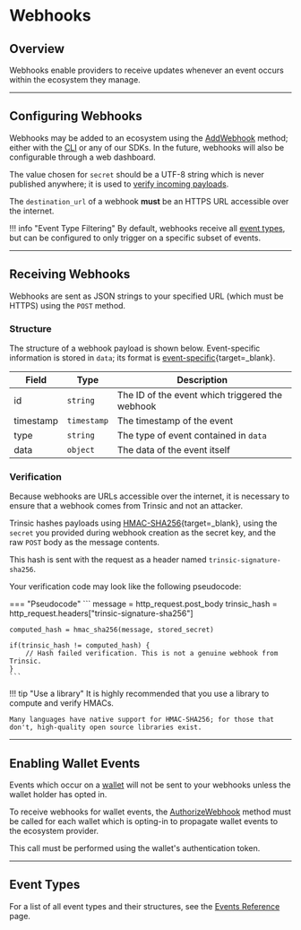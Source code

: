 # Webhooks

## Overview

Webhooks enable providers to receive updates whenever an event occurs within the ecosystem they manage.

---

## Configuring Webhooks

Webhooks may be added to an ecosystem using the [AddWebhook](/reference/services/provider-service/#add-webhook) method; either with the [CLI](/cli/) or any of our SDKs. In the future, webhooks will also be configurable through a web dashboard.

The value chosen for `secret` should be a UTF-8 string which is never published anywhere; it is used to [verify incoming payloads](#verification).

The `destination_url` of a webhook **must** be an HTTPS URL accessible over the internet.


!!! info "Event Type Filtering"
    By default, webhooks receive all [event types](#event-types), but can be configured to only trigger on a specific subset of events.

---

## Receiving Webhooks

Webhooks are sent as JSON strings to your specified URL (which must be HTTPS) using the `POST` method. 

### Structure

The structure of a webhook payload is shown below. Event-specific information is stored in `data`; its format is [event-specific](/reference/events){target=_blank}.

| Field     | Type        | Description                                     |
| --------- | ----------- | ----------------------------------------------- |
| id        | `string`    | The ID of the event which triggered the webhook |
| timestamp | `timestamp` | The timestamp of the event                      |
| type      | `string`    | The type of event contained in `data`           |
| data      | `object`    | The data of the event itself                    |


### Verification

Because webhooks are URLs accessible over the internet, it is necessary to ensure that a webhook comes from Trinsic and not an attacker.    

Trinsic hashes payloads using [HMAC-SHA256](https://en.wikipedia.org/wiki/HMAC){target=_blank}, using the `secret` you provided during webhook creation as the secret key, and the raw `POST` body as the message contents.

This hash is sent with the request as a header named `trinsic-signature-sha256`.

Your verification code may look like the following pseudocode:

=== "Pseudocode"
    ```
    message = http_request.post_body
    trinsic_hash = http_request.headers["trinsic-signature-sha256"]

    computed_hash = hmac_sha256(message, stored_secret)

    if(trinsic_hash != computed_hash) {
        // Hash failed verification. This is not a genuine webhook from Trinsic.
    }
    ```

!!! tip "Use a library"
    It is highly recommended that you use a library to compute and verify HMACs.

    Many languages have native support for HMAC-SHA256; for those that don't, high-quality open source libraries exist.

---

## Enabling Wallet Events

Events which occur on a [wallet](/learn/platform/wallets) will not be sent to your webhooks unless the wallet holder has opted in.

To receive webhooks for wallet events, the [AuthorizeWebhook](/reference/services/account-service/#authorize-webhook) method must be called for each wallet which is opting-in to propagate wallet events to the ecosystem provider.

This call must be performed using the wallet's authentication token.

---

## Event Types

For a list of all event types and their structures, see the [Events Reference](/reference/events) page.